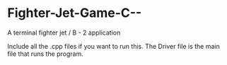 Fighter-Jet-Game-C--
====================

A terminal fighter jet / B - 2 application

Include all the .cpp files if you want to run this.
The Driver file is the main file that runs the program.
